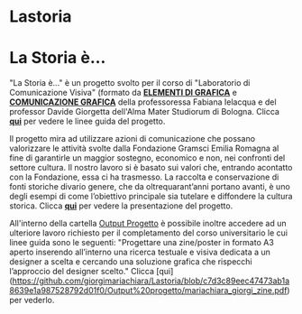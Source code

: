 # Lastoria

# La Storia è...
"La Storia è..." è un progetto svolto per il corso di "Laboratorio di Comunicazione Visiva" (formato da **[ELEMENTI DI GRAFICA](https://www.unibo.it/it/didattica/insegnamenti/insegnamento/2022/395282)** e **[COMUNICAZIONE GRAFICA](https://www.unibo.it/it/didattica/insegnamenti/insegnamento/2022/395289)** della professoressa Fabiana Ielacqua e del professor Davide Giorgetta dell'Alma Mater Studiorum di Bologna. Clicca **[qui](https://github.com/giorgimariachiara/Lastoria/blob/138cb76bc4196e0487b7f8aa0b843306254c1f4f/Progetto%20Gramsci%20Unibo_revisione13_09_2022.pdf)** per vedere le linee guida del progetto. 

Il progetto mira ad utilizzare azioni di comunicazione che possano valorizzare le attività svolte dalla Fondazione Gramsci Emilia Romagna al fine di garantirle un maggior sostegno, economico e non, nei confronti del settore cultura. Il nostro lavoro si è basato sui valori che, entrando acontatto con la Fondazione, essa ci ha trasmesso. La raccolta e conservazione di fonti storiche divario genere, che da oltrequarant’anni portano avanti, è uno degli esempi di come l’obiettivo principale sia tutelare e diffondere la cultura storica. Clicca **[qui](https://github.com/giorgimariachiara/Lastoria/blob/138cb76bc4196e0487b7f8aa0b843306254c1f4f/PresentazioneGruppo12.pdf)** per vedere la presentazione del progetto. 


All'interno della cartella [Output Progetto](https://github.com/giorgimariachiara/Lastoria/tree/c7d3c89eec47473ab1a8639e1a987528792d01f0/Output%20progetto) è possibile inoltre accedere ad un ulteriore lavoro richiesto per il completamento del corso universitario le cui linee guida sono le seguenti: "Progettare una zine/poster in formato A3 aperto inserendo all’interno una ricerca testuale e visiva dedicata a un designer a scelta e cercando una soluzione grafica che rispecchi l’approccio del designer scelto." Clicca [qui] (https://github.com/giorgimariachiara/Lastoria/blob/c7d3c89eec47473ab1a8639e1a987528792d01f0/Output%20progetto/mariachiara_giorgi_zine.pdf) per vederlo.
